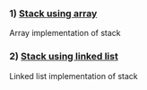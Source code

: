 ### 1) [Stack using array](https://github.com/Ashish-012/Ds-Algo/blob/master/Stack/array-implementation.cpp)
Array implementation of stack
### 2) [Stack using linked list](https://github.com/Ashish-012/Ds-Algo/blob/master/Stack/linked-list-implementation.cpp)
Linked list implementation of stack
